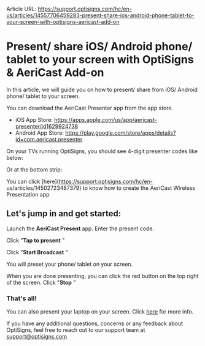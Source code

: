 Article URL: https://support.optisigns.com/hc/en-us/articles/14557706459283-present-share-ios-android-phone-tablet-to-your-screen-with-optisigns-aericast-add-on

# Present/ share iOS/ Android phone/ tablet to your screen with OptiSigns & AeriCast Add-on

In this article, we will guide you on how to present/ share from iOS/ Android
phone/ tablet to your screen.

You can download the AeriCast Presenter app from the app store.

  * iOS App Store: <https://apps.apple.com/us/app/aericast-presenter/id1629924738>
  * Android App Store: <https://play.google.com/store/apps/details?id=com.aericast.presenter>

On your TVs running OptiSigns, you should see 4-digit presenter codes like
below:

Or at the bottom strip:

You can click [here](https://support.optisigns.com/hc/en-
us/articles/14502723487379) to know how to create the AeriCast Wireless
Presentation app

## **Let's jump in and get started:**

Launch the **AeriCast Present** app. Enter the present code.

Click "**Tap to present** "

Click "**Start Broadcast** "

You will preset your phone/ tablet on your screen.

When you are done presenting, you can click the red button on the top right of
the screen. Click "**Stop** "

### That's all!

You can also present your laptop on your screen. Click
[here](https://support.optisigns.com/hc/en-us/articles/14502378549907) for
more info.

If you have any additional questions, concerns or any feedback about
OptiSigns, feel free to reach out to our support team at
[support@optisigns.com](mailto:support@optisigns.com)

